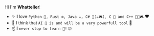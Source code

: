 Hi I'm **Whattelier**!

- ✨ I love `Python 🐍, Rust ⚙️, Java ☕, C# 🥸(☕🎮), C 👴 and C++ 💪👴🎮` ❤️
- 👀 I think that `AI 🤖 is and will be a very powerfull tool` 💪
- ☝️ I `never stop to learn 📖!` 🤓

<!---
Whattelier/Whattelier is a ✨ special ✨ repository because its `README.md` (this file) appears on your GitHub profile.
You can click the Preview link to take a look at your changes.
--->
